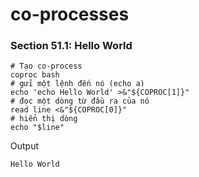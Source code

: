 # co-processes
### Section 51.1: Hello World
```
# Tạo co-process
coproc bash
# gửi một lệnh đến nó (echo a)
echo 'echo Hello World' >&"${COPROC[1]}"
# đọc một dòng từ đầu ra của nó
read line <&"${COPROC[0]}"
# hiển thị dòng
echo "$line"
```
Output
```
Hello World
```